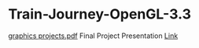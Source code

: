 # Train-Journey-OpenGL-3.3
[graphics projects.pdf](https://github.com/user-attachments/files/17792325/graphics.projects.pdf)
Final Project Presentation [Link](https://docs.google.com/presentation/d/15ASwm6P7BO3xKudvI6Z161pLaQ2yQlWy/edit?usp=sharing&ouid=107502126402499623631&rtpof=true&sd=true)
